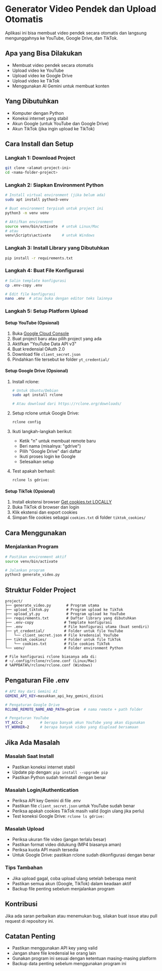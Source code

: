 # Generator Video Pendek dan Upload Otomatis

Aplikasi ini bisa membuat video pendek secara otomatis dan langsung mengunggahnya ke YouTube, Google Drive, dan TikTok.

## Apa yang Bisa Dilakukan
- Membuat video pendek secara otomatis
- Upload video ke YouTube
- Upload video ke Google Drive  
- Upload video ke TikTok
- Menggunakan AI Gemini untuk membuat konten

## Yang Dibutuhkan
- Komputer dengan Python
- Koneksi internet yang stabil
- Akun Google (untuk YouTube dan Google Drive)
- Akun TikTok (jika ingin upload ke TikTok)

## Cara Install dan Setup

### Langkah 1: Download Project
```bash
git clone <alamat-project-ini>
cd <nama-folder-project>
```

### Langkah 2: Siapkan Environment Python
```bash
# Install virtual environment (jika belum ada)
sudo apt install python3-venv

# Buat environment terpisah untuk project ini
python3 -m venv venv

# Aktifkan environment
source venv/bin/activate  # untuk Linux/Mac
# atau
venv\Scripts\activate     # untuk Windows
```

### Langkah 3: Install Library yang Dibutuhkan
```bash
pip install -r requirements.txt
```

### Langkah 4: Buat File Konfigurasi
```bash
# Salin template konfigurasi
cp .env-copy .env

# Edit file konfigurasi
nano .env  # atau buka dengan editor teks lainnya
```

### Langkah 5: Setup Platform Upload

#### Setup YouTube (Opsional)
1. Buka [Google Cloud Console](https://console.cloud.google.com/)
2. Buat project baru atau pilih project yang ada
3. Aktifkan "YouTube Data API v3"
4. Buat kredensial OAuth 2.0
5. Download file `client_secret.json`
6. Pindahkan file tersebut ke folder `yt_credential/`

#### Setup Google Drive (Opsional)
1. Install rclone:
   ```bash
   # Untuk Ubuntu/Debian
   sudo apt install rclone
   
   # Atau download dari https://rclone.org/downloads/
   ```

2. Setup rclone untuk Google Drive:
   ```bash
   rclone config
   ```

3. Ikuti langkah-langkah berikut:
   - Ketik "n" untuk membuat remote baru
   - Beri nama (misalnya: "gdrive")
   - Pilih "Google Drive" dari daftar
   - Ikuti proses login ke Google
   - Selesaikan setup

4. Test apakah berhasil:
   ```bash
   rclone ls gdrive:
   ```

#### Setup TikTok (Opsional)
1. Install ekstensi browser [Get cookies.txt LOCALLY](https://github.com/kairi003/Get-cookies.txt-LOCALLY)
2. Buka TikTok di browser dan login
3. Klik ekstensi dan export cookies
4. Simpan file cookies sebagai `cookies.txt` di folder `tiktok_cookies/`

## Cara Menggunakan

### Menjalankan Program
```bash
# Pastikan environment aktif
source venv/bin/activate

# Jalankan program
python3 generate_video.py
```

## Struktur Folder Project
```
project/
├── generate_video.py       # Program utama
├── upload_tiktok.py        # Program upload ke TikTok
├── upload_yt.py            # Program upload ke YouTube
├── requirements.txt        # Daftar library yang dibutuhkan
├── .env-copy              # Template konfigurasi
├── .env                   # File konfigurasi utama (buat sendiri)
├── yt_credential/         # Folder untuk file YouTube
│   └── client_secret.json # File kredensial YouTube
├── tiktok_cookies/        # Folder untuk file TikTok
│   └── cookies.txt        # File cookies TikTok
└── venv/                  # Folder environment Python

# File konfigurasi rclone biasanya ada di:
# ~/.config/rclone/rclone.conf (Linux/Mac)
# %APPDATA%/rclone/rclone.conf (Windows)
```

## Pengaturan File .env
```bash
# API Key dari Gemini AI
GEMINI_API_KEY=masukkan_api_key_gemini_disini

# Pengaturan Google Drive
RCLONE_REMOTE_NAME_AND_PATH=gdrive  # nama remote + path folder

# Pengaturan YouTube
YT_ACC=2        # berapa banyak akun YouTube yang akan digunakan
YT_WORKER=2     # berapa banyak video yang diupload bersamaan
```

## Jika Ada Masalah

### Masalah Saat Install
- Pastikan koneksi internet stabil
- Update pip dengan: `pip install --upgrade pip`
- Pastikan Python sudah terinstall dengan benar

### Masalah Login/Authentication
- Periksa API key Gemini di file .env
- Pastikan file `client_secret.json` untuk YouTube sudah benar
- Periksa apakah cookies TikTok masih valid (login ulang jika perlu)
- Test koneksi Google Drive: `rclone ls gdrive:`

### Masalah Upload
- Periksa ukuran file video (jangan terlalu besar)
- Pastikan format video didukung (MP4 biasanya aman)
- Periksa kuota API masih tersedia
- Untuk Google Drive: pastikan rclone sudah dikonfigurasi dengan benar

### Tips Tambahan
- Jika upload gagal, coba upload ulang setelah beberapa menit
- Pastikan semua akun (Google, TikTok) dalam keadaan aktif
- Backup file penting sebelum menjalankan program

## Kontribusi
Jika ada saran perbaikan atau menemukan bug, silakan buat issue atau pull request di repository ini.

## Catatan Penting
- Pastikan menggunakan API key yang valid
- Jangan share file kredensial ke orang lain
- Gunakan program ini sesuai dengan ketentuan masing-masing platform
- Backup data penting sebelum menggunakan program ini